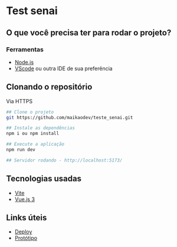 # Test senai

## O que você precisa ter para rodar o projeto?

### Ferramentas

- [Node.js](https://nodejs.org/en)
- [VScode](https://code.visualstudio.com/) ou outra IDE de sua preferência

## Clonando o repositório

Via HTTPS

```bash
## Clone o projeto
git https://github.com/maikaodev/teste_senai.git

## Instale as dependências
npm i ou npm install

## Execute a aplicação
npm run dev

## Servidor rodando - http://localhost:5173/
```

## Tecnologias usadas

- [Vite](https://vitejs.dev/)
- [Vue.js 3](https://vuejs.org/)

## Links úteis

- [Deploy](https://senaibymaikaodev.netlify.app/)
- [Protótipo](https://www.figma.com/file/AWwfT7R3rgdDhWqdVn9obD/Teste-estagiarios?type=design&node-id=0-1&mode=design&t=S7wPQ49311cEqkGX-0)
